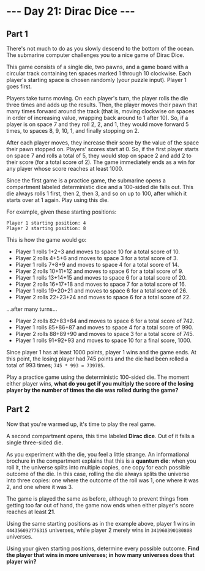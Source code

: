 # --- Day 21: Dirac Dice ---

## Part 1

There's not much to do as you slowly descend to the bottom of the ocean. The submarine computer challenges you to a nice game of Dirac Dice.

This game consists of a single die, two pawns, and a game board with a circular track containing ten spaces marked 1 through 10 clockwise. Each player's starting space is chosen randomly (your puzzle input). Player 1 goes first.

Players take turns moving. On each player's turn, the player rolls the die three times and adds up the results. Then, the player moves their pawn that many times forward around the track (that is, moving clockwise on spaces in order of increasing value, wrapping back around to 1 after 10). So, if a player is on space 7 and they roll 2, 2, and 1, they would move forward 5 times, to spaces 8, 9, 10, 1, and finally stopping on 2.

After each player moves, they increase their score by the value of the space their pawn stopped on. Players' scores start at 0. So, if the first player starts on space 7 and rolls a total of 5, they would stop on space 2 and add 2 to their score (for a total score of 2). The game immediately ends as a win for any player whose score reaches at least 1000.

Since the first game is a practice game, the submarine opens a compartment labeled deterministic dice and a 100-sided die falls out. This die always rolls 1 first, then 2, then 3, and so on up to 100, after which it starts over at 1 again. Play using this die.

For example, given these starting positions:

    Player 1 starting position: 4
    Player 2 starting position: 8

This is how the game would go:

- Player 1 rolls 1+2+3 and moves to space 10 for a total score of 10.
- Player 2 rolls 4+5+6 and moves to space 3 for a total score of 3.
- Player 1 rolls 7+8+9 and moves to space 4 for a total score of 14.
- Player 2 rolls 10+11+12 and moves to space 6 for a total score of 9.
- Player 1 rolls 13+14+15 and moves to space 6 for a total score of 20.
- Player 2 rolls 16+17+18 and moves to space 7 for a total score of 16.
- Player 1 rolls 19+20+21 and moves to space 6 for a total score of 26.
- Player 2 rolls 22+23+24 and moves to space 6 for a total score of 22.

...after many turns...

- Player 2 rolls 82+83+84 and moves to space 6 for a total score of 742.
- Player 1 rolls 85+86+87 and moves to space 4 for a total score of 990.
- Player 2 rolls 88+89+90 and moves to space 3 for a total score of 745.
- Player 1 rolls 91+92+93 and moves to space 10 for a final score, 1000.

Since player 1 has at least 1000 points, player 1 wins and the game ends. At this point, the losing player had 745 points and the die had been rolled a total of 993 times; `745 * 993 = 739785`.

Play a practice game using the deterministic 100-sided die. The moment either player wins, **what do you get if you multiply the score of the losing player by the number of times the die was rolled during the game?**

## Part 2

Now that you're warmed up, it's time to play the real game.

A second compartment opens, this time labeled **Dirac dice**. Out of it falls a single three-sided die.

As you experiment with the die, you feel a little strange. An informational brochure in the compartment explains that this is a **quantum die**: when you roll it, the universe splits into multiple copies, one copy for each possible outcome of the die. In this case, rolling the die always splits the universe into three copies: one where the outcome of the roll was 1, one where it was 2, and one where it was 3.

The game is played the same as before, although to prevent things from getting too far out of hand, the game now ends when either player's score reaches at least **21**.

Using the same starting positions as in the example above, player 1 wins in `444356092776315` universes, while player 2 merely wins in `341960390180808` universes.

Using your given starting positions, determine every possible outcome. **Find the player that wins in more universes; in how many universes does that player win?**
